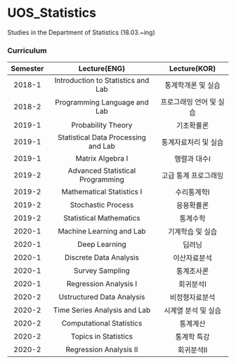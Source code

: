 # UOS_Statistics
Studies in the Department of Statistics (18.03.~ing)


### Curriculum

|       Semester       | Lecture(ENG) | Lecture(KOR) |
|:----------------:|:----------------------------------------:|:----------------------------------------:|
| 2018-1 |   Introduction to Statistics and Lab | 통계학개론 및 실습 |
| 2018-2 |   Programming Language and Lab | 프로그래밍 언어 및 실습 |
| 2019-1 |   Probability Theory | 기초확률론 |
| 2019-1 |   Statistical Data Processing and Lab | 통계자료처리 및 실습 |
| 2019-1 |   Matrix Algebra I | 행렬과 대수I |
| 2019-2 |   Advanced Statistical Programming | 고급 통계 프로그래밍 |
| 2019-2 |   Mathematical Statistics I | 수리통계학I |
| 2019-2 |   Stochastic Process | 응용확률론 |
| 2019-2 |   Statistical Mathematics | 통계수학 |
| 2020-1 |   Machine Learning and Lab | 기계학습 및 실습 |
| 2020-1 |   Deep Learning | 딥러닝 |
| 2020-1 |   Discrete Data Analysis | 이산자료분석 |
| 2020-1 |   Survey Sampling | 통계조사론 |
| 2020-1 |   Regression Analysis I | 회귀분석I |
| 2020-2 |   Ustructured Data Analysis | 비정형자료분석 |
| 2020-2 |   Time Series Analysis and Lab | 시계열 분석 및 실습 |
| 2020-2 |   Computational Statistics | 통계계산 |
| 2020-2 |   Topics in Statistics | 통계학 특강 |
| 2020-2 |   Regression Analysis II | 회귀분석II |

